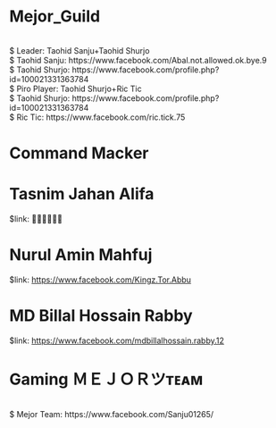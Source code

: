 # Mejor_Guild
<br/>
$ Leader: Taohid Sanju+Taohid Shurjo
<br/>
$ Taohid Sanju:  https://www.facebook.com/Abal.not.allowed.ok.bye.9
<br/>
$ Taohid Shurjo: https://www.facebook.com/profile.php?id=100021331363784
<br/>
$ Piro Player: Taohid Shurjo+Ric Tic
<br/>
$ Taohid Shurjo: https://www.facebook.com/profile.php?id=100021331363784
<br/>
$ Ric Tic:       https://www.facebook.com/ric.tick.75

# Command Macker
# Tasnim Jahan Alifa
$link: 🤫🤫🤫🤫🤫🤫
# Nurul Amin Mahfuj
$link:  https://www.facebook.com/Kingz.Tor.Abbu
# MD Billal Hossain Rabby
$link: https://www.facebook.com/mdbillalhossain.rabby.12
  
# Gaming ＭＥＪＯＲツᴛᴇᴀᴍ
<br/>
$ Mejor Team: https://www.facebook.com/Sanju01265/



